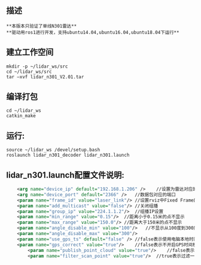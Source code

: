 ## 描述
	**本版本只验证了单线N301雷达**
	**驱动用ros1进行开发，支持ubuntu14.04,ubuntu16.04,ubuntu18.04下运行**
## 建立工作空间
```
mkdir -p ~/lidar_ws/src
cd ~/lidar_ws/src
tar –xvf lidar_n301_V2.01.tar
```
## 编译打包
```
cd ~/lidar_ws
catkin_make
```

## 运行: 
```
source ~/lidar_ws /devel/setup.bash
roslaunch lidar_n301_decoder lidar_n301.launch
```



## lidar_n301.launch配置文件说明: 
~~~xml
	<arg name="device_ip" default="192.168.1.206" />	//设置为雷达对应的IP
	<arg name="device_port" default="2366" />	//数据包对应的端口
	<param name="frame_id" value="laser_link"/>	//设置rviz中Fixed Frame的名称
	<param name="add_multicast" value="false"/>	//关闭组播
	<param name="group_ip" value="224.1.1.2"/>	//组播IP设置
	<param name="min_range" value="0.15"/>	//距离小于0.15米的点不显示
	<param name="max_range" value="150.0"/>	//距离大于150米的点不显示
	<param name="angle_disable_min" value="100"/>	//不显示从100度到300度范围的点
	<param name="angle_disable_max" value="300"/>
	<param name="use_gps_ts" default="false" />	//false表示使用电脑本地时间,true表示使用GPS时间
	<param name="gps_correct" value="true"/>	//false表示不开启GPS时间校正,true表示开启GPS时间校正
    	<param name="publish_point_cloud" value="true"/>	//false表示不显示point_cloud点云,true表示显示point_cloud点云
    	<param name="filter_scan_point" value="true"/>	//true表示过滤一圈多余的点，false表示不过滤
~~~







